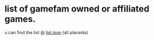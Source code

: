 # list of gamefam owned or affiliated games.
u can find the list @ [list.json](https://github.com/zyIenox/gamefam/blob/main/list.json) (all placeids)
